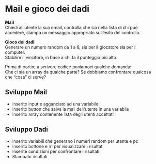 Mail e gioco dei dadi
===
**Mail**  
Chiedi all’utente la sua email,
controlla che sia nella lista di chi può accedere,
stampa un messaggio appropriato sull’esito del controllo.

**Gioco dei dadi**  
Generare un numero random da 1 a 6, sia per il giocatore sia per il computer.  
Stabilire il vincitore, in base a chi fa il punteggio più alto.  

Prima di partire a scrivere codice poniamoci qualche domanda:  
Che ci sia un array da qualche parte?
Se dobbiamo confrontare qualcosa che “cosa” ci serve?


## Sviluppo Mail

- Inserito input e agganciato ad una variabile
- Inserito button che salva la mail dell'utente in una variabile
- Inserito array contenente lista degli utenti accettati


## Sviluppo Dadi

- Inserito variabili che generano i numeri random per utente e pc
- Inserito bottone e h1 per visualizzare i risultati
- Inserite condizioni per confrontare i risultati
- Stampato risultati
